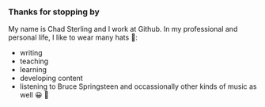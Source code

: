 ### Thanks for stopping by

My name is Chad Sterling and I work at Github. In my professional and personal life, I like to wear many hats 🎩:

- writing
- teaching
- learning
- developing content
- listening to Bruce Springsteen and occassionally other kinds of music as well 😀 🎸 

